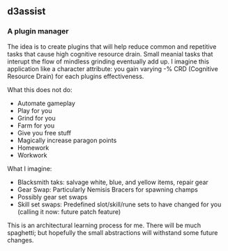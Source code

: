 ## d3assist
### A plugin manager
The idea is to create plugins that will help reduce common and repetitive tasks that cause high cognitive resource drain. Small meanial tasks that interupt the flow of mindless grinding eventually add up. I imagine this application like a character attribute: you gain varying -% CRD (Cognitive Resource Drain) for each plugins effectiveness.

What this does not do:
- Automate gameplay
- Play for you
- Grind for you
- Farm for you
- Give you free stuff
- Magically increase paragon points
- Homework
- Workwork

What I imagine:
- Blacksmith taks: salvage white, blue, and yellow items, repair gear
- Gear Swap: Particularly Nemisis Bracers for spawning champs
- Possibly gear set swaps
- Skill set swaps: Predefined slot/skill/rune sets to have changed for you (calling it now: future patch feature)

This is an architectural learning process for me. There will be much spaghetti; but hopefully the small abstractions will withstand some future changes.
